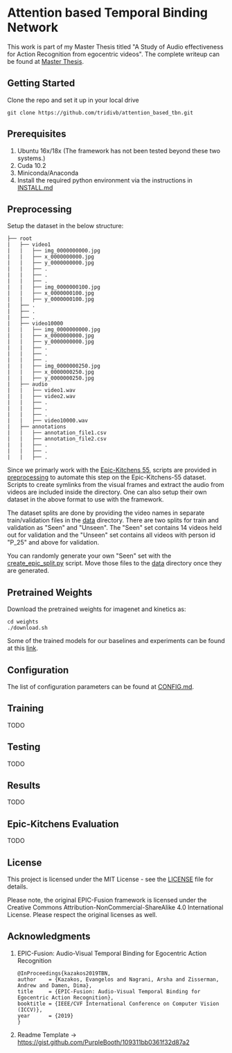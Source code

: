 # Attention based Temporal Binding Network

This work is part of my Master Thesis titled "A Study of Audio effectiveness for Action Recognition from egocentric videos". The complete writeup can be found at [Master Thesis](thesis/Master_Thesis.pdf).

## Getting Started
Clone the repo and set it up in your local drive

```
git clone https://github.com/tridivb/attention_based_tbn.git
```

## Prerequisites
1. Ubuntu 16x/18x (The framework has not been tested beyond these two systems.)
2. Cuda 10.2
3. Miniconda/Anaconda
4. Install the required python environment via the instructions in [INSTALL.md](install/INSTALL.md)

## Preprocessing
Setup the dataset in the below structure:

```
├── root
|   ├── video1
|   |   ├── img_0000000000.jpg
|   |   ├── x_0000000000.jpg
|   |   ├── y_0000000000.jpg
|   |   ├── .
|   |   ├── .
|   |   ├── .
|   |   ├── img_0000000100.jpg
|   |   ├── x_0000000100.jpg
|   |   ├── y_0000000100.jpg
|   ├── .
|   ├── .
|   ├── .
|   ├── video10000
|   |   ├── img_0000000000.jpg
|   |   ├── x_0000000000.jpg
|   |   ├── y_0000000000.jpg
|   |   ├── .
|   |   ├── .
|   |   ├── .
|   |   ├── img_0000000250.jpg
|   |   ├── x_0000000250.jpg
|   |   ├── y_0000000250.jpg
|   ├── audio
|   |   ├── video1.wav
|   |   ├── video2.wav
|   |   ├── .
|   |   ├── .
|   |   ├── .
|   |   ├── video10000.wav
|   ├── annotations
|   |   ├── annotation_file1.csv
|   |   ├── annotation_file2.csv
|   |   ├── .
|   |   ├── .
|   |   ├── .

```

Since we primarly work with the [Epic-Kitchens 55](https://github.com/epic-kitchens), scripts are provided in [preprocessing](preprocessing) to automate this step on the Epic-Kitchens-55 dataset. Scripts to create symlinks from the visual frames and extract the audio from videos are included inside the directory. One can also setup their own dataset in the above format to use with the framework.

The dataset splits are done by providing the video names in separate train/validation files in the [data](data) directory. There are two splits for train and validation as "Seen" and "Unseen". The "Seen" set contains 14 videos held out for validation and the "Unseen" set contains all videos with person id "P_25" and above for validation.

You can randomly generate your own "Seen" set with the [create_epic_split.py](preprocessing/create_epic_split.py) script. Move those files to the [data](data) directory once they are generated.

## Pretrained Weights
Download the pretrained weights for imagenet and kinetics as:

```
cd weights
./download.sh
```

Some of the trained models for our baselines and experiments can be found at this [link](https://drive.google.com/drive/folders/19rbjMRqtOdLv_b1WnGTq_BJ2TsMwDFsO?usp=sharing).

## Configuration
The list of configuration parameters can be found at [CONFIG.md](config/CONFIG.md).

## Training

TODO

## Testing

TODO

## Results

TODO

## Epic-Kitchens Evaluation

TODO

## License

This project is licensed under the MIT License - see the [LICENSE](LICENSE) file for details.

Please note, the original EPIC-Fusion framework is licensed under the Creative Commons Attribution-NonCommercial-ShareAlike 4.0 International License. Please respect the original licenses as well.

## Acknowledgments

1. EPIC-Fusion: Audio-Visual Temporal Binding for Egocentric Action Recognition
    ```
    @InProceedings{kazakos2019TBN,
    author    = {Kazakos, Evangelos and Nagrani, Arsha and Zisserman, Andrew and Damen, Dima},
    title     = {EPIC-Fusion: Audio-Visual Temporal Binding for Egocentric Action Recognition},
    booktitle = {IEEE/CVF International Conference on Computer Vision (ICCV)},
    year      = {2019}
    }
    ```

2. Readme Template -> https://gist.github.com/PurpleBooth/109311bb0361f32d87a2
